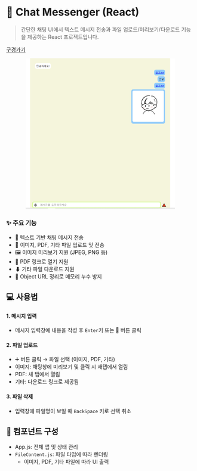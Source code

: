 # 📁 Chat Messenger (React)

> 간단한 채팅 UI에서 텍스트 메시지 전송과 파일 업로드/미리보기/다운로드 기능을 제공하는 React 프로젝트입니다.
> 
[구경가기](https://hyun-june.github.io/react_chatting_UI/)

<p align="center">
<img src="https://github.com/hyun-june/react_chatting_UI/blob/main/public/images/preview.png?raw=true" alt="채팅 이미지 예시" width="400" />
</p>

### ✨ 주요 기능

- 💬 텍스트 기반 채팅 메시지 전송
- 📎 이미지, PDF, 기타 파일 업로드 및 전송
- 🖼 이미지 미리보기 지원 (JPEG, PNG 등)
- 📄 PDF 링크로 열기 지원
- ⬇ 기타 파일 다운로드 지원
- 🔄 Object URL 정리로 메모리 누수 방지

## 💻 사용법

#### 1. 메시지 입력

- 메시지 입력창에 내용을 작성 후 `Enter`키 또는 🔺 버튼 클릭

#### 2. 파일 업로드

- ➕ 버튼 클릭 → 파일 선택 (이미지, PDF, 기타)
- 이미지: 채팅창에 미리보기 및 클릭 시 새탭에서 열림
- PDF: 새 탭에서 열림
- 기타: 다운로드 링크로 제공됨

#### 3. 파일 삭제

- 입력창에 파일명이 보일 때 `BackSpace` 키로 선택 취소

## 🧩 컴포넌트 구성

- App.js: 전체 앱 및 상태 관리
- `FileContent.js`: 파일 타입에 따라 렌더링
  - 이미지, PDF, 기타 파일에 따라 UI 출력
